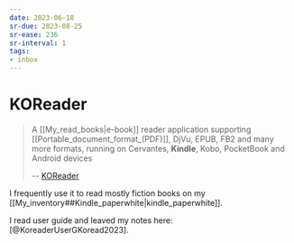 ```yaml
---
date: 2023-06-18
sr-due: 2023-08-25
sr-ease: 236
sr-interval: 1
tags:
- inbox
---
```


# KOReader

> A [[My_read_books|e-book]] reader application supporting
> [[Portable_document_format_(PDF)]], DjVu, EPUB, FB2 and many more formats,
> running on Cervantes, **Kindle**, Kobo, PocketBook and Android devices
>
> -- [KOReader](http://koreader.rocks/)

I frequently use it to read mostly fiction books on my
[[My_inventory##Kindle_paperwhite|kindle_paperwhite]].

I read user guide and leaved my notes here: [@KoreaderUserGKoread2023].
